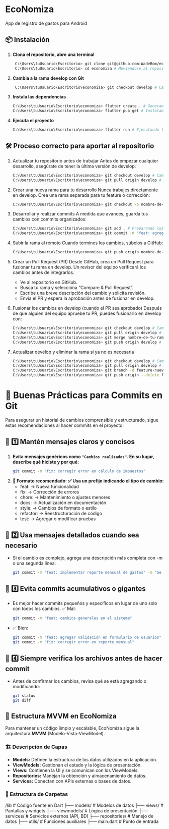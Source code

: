 # EcoNomiza
App de registro de gastos para Android

## 📦 Instalación

1. **Clona el repositorio, abre una terminal**
   ```sh
    C:\Users\tuUsuario\Escritorio> git clone git@github.com:WadeRom/economiza.git # Clonando repositorio remoto
    C:\Users\tuUsuario\Escritorio> cd economiza # Moviendose al repositorio

2. **Cambia a la rama develop con Git**
   ```sh
    C:\Users\tuUsuario\Escritorio\economiza> git checkout develop # Cambiar a la rama destino

3. **Instala las dependencias**
    ```sh 
    C:\Users\tuUsuario\Escritorio\economiza> flutter create . # Generando carpetas del proyecto
    C:\Users\tuUsuario\Escritorio\economiza> flutter pub get # Instalando dependencias

4. **Ejecuta el proyecto**
    ```sh
    C:\Users\tuUsuario\Escritorio\economiza> flutter run # Ejecutando la app

## 🛠️ Proceso correcto para aportar al repositorio

1. Actualizar tu repositorio antes de trabajar Antes de empezar cualquier desarrollo, asegúrate de tener la última versión de   develop:
    ```sh
    C:\Users\tuUsuario\Escritorio\economiza> git checkout develop # Cambiar a la rama destino
    C:\Users\tuUsuario\Escritorio\economiza> git pull origin develop # Asegurar que el repositorio local está actualizado

2. Crear una nueva rama para tu desarrollo Nunca trabajes directamente en develop. Crea una rama separada para tu feature o corrección:
    ```sh
    C:\Users\tuUsuario\Escritorio\economiza> git checkout -b nombre-de-tu-rama # Creando nueva rama local

3. Desarrollar y realizar commits A medida que avances, guarda tus cambios con commits organizados:
    ```sh
    C:\Users\tuUsuario\Escritorio\economiza> git add . # Preparando los cambios para el commit
    C:\Users\tuUsuario\Escritorio\economiza> git commit -m "feat: agregar reporte de gastos en pantalla" # Comentando los cambios realizados antes de subirlos al repositorio

4. Subir la rama al remoto Cuando termines los cambios, súbelos a GitHub:
    ```sh
    C:\Users\tuUsuario\Escritorio\economiza> git push origin nombre-de-tu-rama # Subir los cambios al remoto

5. Crear un Pull Request (PR) Desde GitHub, crea un Pull Request para fusionar tu rama en develop. Un revisor del equipo verificará los cambios antes de integrarlos.
    - Ve al repositorio en GitHub.
    - Busca tu rama y selecciona “Compare & Pull Request”.
    - Escribe una breve descripción del cambio y solicita revisión.
    - Envía el PR y espera la aprobación antes de fusionar en develop.

6. Fusionar los cambios en develop (cuando el PR sea aprobado) Después de que alguien del equipo apruebe tu PR, puedes fusionarlo en develop con:
    ```sh
    C:\Users\tuUsuario\Escritorio\economiza> git checkout develop # Cambiar a la rama destino
    C:\Users\tuUsuario\Escritorio\economiza> git pull origin develop # Asegurar que el repositorio local está actualizado
    C:\Users\tuUsuario\Escritorio\economiza> git merge nombre-de-tu-rama # Fusionar los cambios
    C:\Users\tuUsuario\Escritorio\economiza> git push origin develop # Subir los cambios al remoto

7. Actualizar develop y eliminar la rama si ya no es necesaria
    ```sh
    C:\Users\tuUsuario\Escritorio\economiza> git checkout develop # Cambiar a la rama destino
    C:\Users\tuUsuario\Escritorio\economiza> git pull origin develop # Asegurar que el repositorio local está actualizado
    C:\Users\tuUsuario\Escritorio\economiza> git branch -d feature-nueva-funcionalidad  # Eliminación local
    C:\Users\tuUsuario\Escritorio\economiza> git push origin --delete feature-nueva-funcionalidad  # Eliminación en remoto

# 📝 Buenas Prácticas para Commits en Git

Para asegurar un historial de cambios comprensible y estructurado, sigue estas recomendaciones al hacer commits en el proyecto.

## 🔹 1️⃣ Mantén mensajes claros y concisos  

1. **Evita mensajes genéricos como `"Cambios realizados"`. En su lugar, describe **qué** hiciste y **por qué**:**      
    ```sh 
    git commit -m "fix: corregir error en cálculo de impuestos"

2. **📌 Formato recomendado: ✅ Usa un prefijo indicando el tipo de cambio:**
    - feat: → Nueva funcionalidad
    - fix: → Corrección de errores
    - chore: → Mantenimiento o ajustes menores
    - docs: → Actualización en documentación
    - style: → Cambios de formato o estilo
    - refactor: → Reestructuración de código
    - test: → Agregar o modificar pruebas

## 🔹 2️⃣ Usa mensajes detallados cuando sea necesario
- Si el cambio es complejo, agrega una descripción más completa con -m o una segunda línea:

    ```sh 
    git commit -m "feat: implementar reporte mensual de gastos" -m "Se añadieron gráficos y filtros avanzados para visualizar mejor los datos."

## 🔹 3️⃣ Evita commits acumulativos o gigantes
- Es mejor hacer commits pequeños y específicos en lugar de uno solo con todos los cambios. ✅ Mal:

    ```sh 
    git commit -m "feat: cambios generales en el sistema"

- ✅ Bien:
    ```sh 
    git commit -m "feat: agregar validación en formulario de usuarios"
    git commit -m "fix: corregir error en reporte mensual"

## 🔹 4️⃣ Siempre verifica los archivos antes de hacer commit
- Antes de confirmar los cambios, revisa qué se está agregando o modificando:
    ```sh 
    git status
    git diff

## 🌟 Estructura MVVM en EcoNomiza
Para mantener un código limpio y escalable, EcoNomiza sigue la arquitectura **MVVM** (Modelo-Vista-ViewModel).


### 🏗️ Descripción de Capas
- **Models:** Definen la estructura de los datos utilizados en la aplicación.
- **ViewModels:** Gestionan el estado y la lógica de presentación.
- **Views:** Contienen la UI y se comunican con los ViewModels.
- **Repositories:** Manejan la obtención y almacenamiento de datos.
- **Services:** Conectan con APIs externas o bases de datos.

### 📂 Estructura de Carpetas
/lib # Código fuente en Dart
    ├── models/ # Modelos de datos 
    ├── views/ # Pantallas y widgets 
    ├── viewmodels/ # Lógica de presentación 
    ├── services/ # Servicios externos (API, BD) 
    ├── repositories/ # Manejo de datos 
    ├── utils/ # Funciones auxiliares 
    ├── main.dart # Punto de entrada
